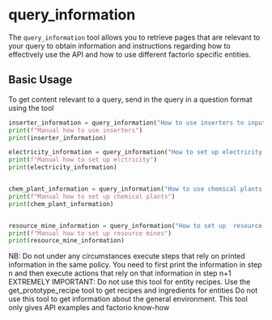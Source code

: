# query_information

The `query_information` tool allows you to retrieve pages that are relevant to your query to obtain information and instructions regarding how to effectively use the API and how to use different factorio specific entities.

## Basic Usage
To get content relevant to a query, send in the query in a question format using the tool 

```python
inserter_information = query_information("How to use inserters to input items into a chest")
print(f"Manual how to use inserters")
print(inserter_information)

electricity_information = query_information("How to set up electricity networks?")
print(f"Manual how to set up elctricity")
print(electricity_information)


chem_plant_information = query_information("How to use chemical plants to create sulfur?")
print(f"Manual how to set up chemical plants")
print(chem_plant_information)


resource_mine_information = query_information("How to set up  resource mines?")
print(f"Manual how to set up resource mines")
print(resource_mine_information)
```
NB: Do not under any circumstances execute steps that rely on printed information in the same policy. You need to first print the information in step n and then execute actions that rely on that information in step n+1
EXTREMELY IMPORTANT: Do not use this tool for entity recipes. Use the get_prototype_recipe tool to get recipes and ingredients for entities
Do not use this tool to get information about the general environment. This tool only gives API examples and factorio know-how